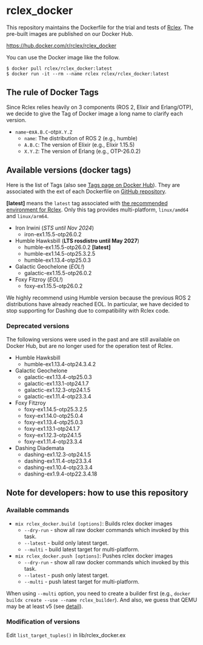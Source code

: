# rclex_docker

This repository maintains the Dockerfile for the trial and tests of [Rclex](https://github.com/rclex/rclex). The pre-built images are published on our Docker Hub.

https://hub.docker.com/r/rclex/rclex_docker

You can use the Docker image like the follow.

```
$ docker pull rclex/rclex_docker:latest
$ docker run -it --rm --name rclex rclex/rclex_docker:latest
```

## The rule of Docker Tags

Since Rclex relies heavily on 3 components (ROS 2, Elixir and Erlang/OTP), we decide to give the Tag of Docker image a long name to clarify each version.

- `name`-ex`A.B.C`-otp`X.Y.Z`
  - `name`: The distribution of ROS 2 (e.g., humble)
  - `A.B.C`: The version of Elixir (e.g., Elixir 1.15.5)
  - `X.Y.Z`: The version of Erlang (e.g., OTP-26.0.2)

## Available versions (docker tags)

Here is the list of Tags (also see [Tags page on Docker Hub](https://hub.docker.com/r/rclex/rclex_docker/tags)). They are associated with the ext of each Dockerfile on [GitHub repository](https://github.com/rclex/rclex_docker).

**[latest]** means the `latest` tag associated with [the recommended environment for Rclex](https://github.com/rclex/rclex#recommended-environment).
Only this tag provides multi-platform, `linux/amd64` and `linux/arm64`.

- Iron Irwini (_STS until Nov 2024_)
  - iron-ex1.15.5-otp26.0.2
- Humble Hawksbill (**LTS rosdistro until May 2027**)
  - humble-ex1.15.5-otp26.0.2 **[latest]**
  - humble-ex1.14.5-otp25.3.2.5
  - humble-ex1.13.4-otp25.0.3
- Galactic Geochelone (_EOL!_)
  - galactic-ex1.15.5-otp26.0.2
- Foxy Fitzroy (_EOL!_)
  - foxy-ex1.15.5-otp26.0.2

We highly recommend using Humble version because the previous ROS 2 distributions have already reached EOL.
In particular, we have decided to stop supporting for Dashing due to compatibility with Rclex code.

### Deprecated versions

The following versions were used in the past and are still available on Docker Hub, but are no longer used for the operation test of Rclex.

- Humble Hawksbill
  - humble-ex1.13.4-otp24.3.4.2
- Galactic Geochelone
  - galactic-ex1.13.4-otp25.0.3
  - galactic-ex1.13.1-otp24.1.7
  - galactic-ex1.12.3-otp24.1.5
  - galactic-ex1.11.4-otp23.3.4
- Foxy Fitzroy
  - foxy-ex1.14.5-otp25.3.2.5
  - foxy-ex1.14.0-otp25.0.4
  - foxy-ex1.13.4-otp25.0.3
  - foxy-ex1.13.1-otp24.1.7
  - foxy-ex1.12.3-otp24.1.5
  - foxy-ex1.11.4-otp23.3.4
- Dashing Diademata
  - dashing-ex1.12.3-otp24.1.5
  - dashing-ex1.11.4-otp23.3.4
  - dashing-ex1.10.4-otp23.3.4
  - dashing-ex1.9.4-otp22.3.4.18

## Note for developers: how to use this repository

### Available commands

* `mix rclex_docker.build [options]`: Builds rclex docker images
  * `--dry-run` - show all raw docker commands which invoked by this task.
  * `--latest` - build only latest target.
  * `--multi` - build latest target for multi-platform.
* `mix rclex_docker.push [options]`: Pushes rclex docker images
  * `--dry-run` - show all raw docker commands which invoked by this task.
  * `--latest` - push only latest target.
  * `--multi` - push latest target for multi-platform.

When using `--multi` option, you need to create a builder first (e.g., `docker buildx create --use --name rclex_builder`).
And also, we guess that QEMU may be at least v5 (see [detail](https://askubuntu.com/a/1369504)).

### Modification of versions

Edit `list_target_tuples()` in lib/rclex_docker.ex
